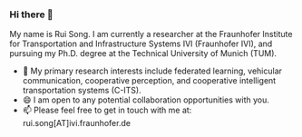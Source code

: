 ### Hi there 👋

My name is Rui Song. I am currently a researcher at the Fraunhofer Institute for Transportation and Infrastructure Systems IVI (Fraunhofer IVI), and pursuing my Ph.D. degree at the Technical University of Munich (TUM).

- 🔭 My primary research interests include federated learning, vehicular communication, cooperative perception, and cooperative intelligent transportation systems (C-ITS).
- 😄 I am open to any potential collaboration opportunities with you.
- 📫 Please feel free to get in touch with me at: rui.song[AT]ivi.fraunhofer.de


<!--
**rruisong/rruisong** is a ✨ _special_ ✨ repository because its `README.md` (this file) appears on your GitHub profile.

Here are some ideas to get you started:

- 🔭 I’m currently working on ...
- 🌱 I’m currently learning ...
- 👯 I’m looking to collaborate on ...
- 🤔 I’m looking for help with ...
- 💬 Ask me about ...
- 📫 How to reach me: ...
- 😄 Pronouns: ...
- ⚡ Fun fact: ...
-->
